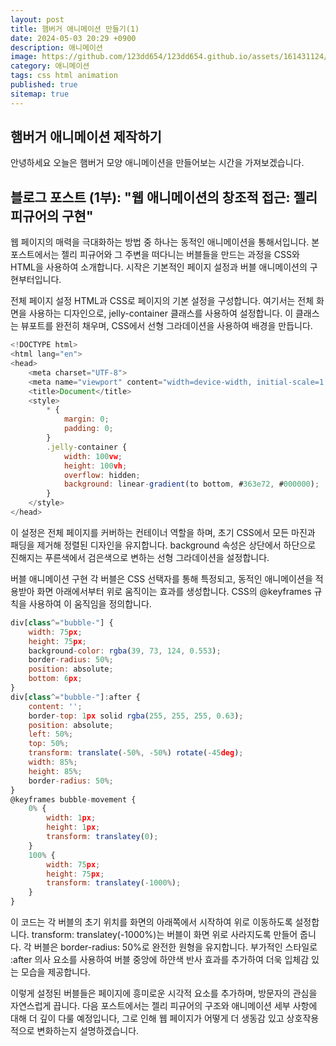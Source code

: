 ```yaml
---
layout: post
title: 햄버거 애니메이션 만들기(1)
date: 2024-05-03 20:29 +0900
description: 애니메이션
image: https://github.com/123dd654/123dd654.github.io/assets/161431124/9a21763e-75ea-4a5f-b589-63e29014603f
category: 애니메이션
tags: css html animation
published: true
sitemap: true
---
```



## 햄버거 애니메이션 제작하기<br />

안녕하세요 오늘은 햄버거 모양 애니메이션을 만들어보는 시간을 가져보겠습니다.


## 블로그 포스트 (1부): "웹 애니메이션의 창조적 접근: 젤리 피규어의 구현"
웹 페이지의 매력을 극대화하는 방법 중 하나는 동적인 애니메이션을 통해서입니다. 본 포스트에서는 젤리 피규어와 그 주변을 떠다니는 버블들을 만드는 과정을 CSS와 HTML을 사용하여 소개합니다. 시작은 기본적인 페이지 설정과 버블 애니메이션의 구현부터입니다.

전체 페이지 설정
HTML과 CSS로 페이지의 기본 설정을 구성합니다. 여기서는 전체 화면을 사용하는 디자인으로, jelly-container 클래스를 사용하여 설정합니다. 이 클래스는 뷰포트를 완전히 채우며, CSS에서 선형 그라데이션을 사용하여 배경을 만듭니다.

````javascript
<!DOCTYPE html>
<html lang="en">
<head>
    <meta charset="UTF-8">
    <meta name="viewport" content="width=device-width, initial-scale=1.0">
    <title>Document</title>
    <style>
        * {
            margin: 0;
            padding: 0;
        }
        .jelly-container {
            width: 100vw;
            height: 100vh;
            overflow: hidden;
            background: linear-gradient(to bottom, #363e72, #000000);
        }
    </style>
</head>
````

이 설정은 전체 페이지를 커버하는 컨테이너 역할을 하며, 초기 CSS에서 모든 마진과 패딩을 제거해 정렬된 디자인을 유지합니다. background 속성은 상단에서 하단으로 진해지는 푸른색에서 검은색으로 변하는 선형 그라데이션을 설정합니다.

버블 애니메이션 구현
각 버블은 CSS 선택자를 통해 특정되고, 동적인 애니메이션을 적용받아 화면 아래에서부터 위로 움직이는 효과를 생성합니다. CSS의 @keyframes 규칙을 사용하여 이 움직임을 정의합니다.

````javascript
div[class^="bubble-"] {
    width: 75px;
    height: 75px;
    background-color: rgba(39, 73, 124, 0.553);
    border-radius: 50%;
    position: absolute;
    bottom: 6px;
}
div[class^="bubble-"]:after {
    content: '';
    border-top: 1px solid rgba(255, 255, 255, 0.63);
    position: absolute;
    left: 50%;
    top: 50%;
    transform: translate(-50%, -50%) rotate(-45deg);
    width: 85%;
    height: 85%;
    border-radius: 50%;
}
@keyframes bubble-movement {
    0% {
        width: 1px;
        height: 1px;
        transform: translatey(0);
    }
    100% {
        width: 75px;
        height: 75px;
        transform: translatey(-1000%);
    }
}
````

이 코드는 각 버블의 초기 위치를 화면의 아래쪽에서 시작하여 위로 이동하도록 설정합니다.
transform: translatey(-1000%)는 버블이 화면 위로 사라지도록 만들어 줍니다.
각 버블은 border-radius: 50%로 완전한 원형을 유지합니다.
부가적인 스타일로 :after 의사 요소를 사용하여 버블 중앙에 하얀색 반사 효과를 추가하여 더욱 입체감 있는 모습을 제공합니다.

이렇게 설정된 버블들은 페이지에 흥미로운 시각적 요소를 추가하며, 방문자의 관심을 자연스럽게 끕니다.
다음 포스트에서는 젤리 피규어의 구조와 애니메이션 세부 사항에 대해 더 깊이 다룰 예정입니다,
그로 인해 웹 페이지가 어떻게 더 생동감 있고 상호작용적으로 변화하는지 설명하겠습니다.
